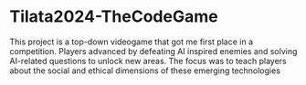 # Tilata2024-TheCodeGame
This project is a top-down videogame that got me first place in a competition. Players advanced by defeating AI inspired enemies and solving AI-related questions to unlock new areas. The focus was to teach players about the social and ethical dimensions of these emerging technologies
